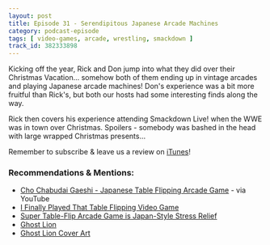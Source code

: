 ```yaml
---
layout: post
title: Episode 31 - Serendipitous Japanese Arcade Machines
category: podcast-episode
tags: [ video-games, arcade, wrestling, smackdown ]
track_id: 382333898
---
```


Kicking off the year, Rick and Don jump into what they did over their Christmas Vacation... somehow both of them ending up in vintage arcades and playing Japanese arcade machines!  Don's experience was a bit more fruitful than Rick's, but both our hosts had some interesting finds along the way.

Rick then covers his experience attending Smackdown Live! when the WWE was in town over Christmas.  Spoilers - somebody was bashed in the head with large wrapped Christmas presents...

Remember to subscribe & leave us a review on [iTunes](https://itunes.apple.com/us/podcast/the-rick-don-show/id1229942938)!

### Recommendations & Mentions:
- [Cho Chabudai Gaeshi - Japanese Table Flipping Arcade Game](https://www.youtube.com/watch?v=O8cTdFqwdwc) - via YouTube
- [I Finally Played That Table Flipping Video Game](https://motherboard.vice.com/en_us/article/ezv5jz/i-finally-played-that-table-flipping-video-game)
- [Super Table-Flip Arcade Game is Japan-Style Stress Relief](https://www.wired.com/2010/04/chabudai-gaeshi/)
- [Ghost Lion](https://en.wikipedia.org/wiki/Ghost_Lion)
- [Ghost Lion Cover Art](https://upload.wikimedia.org/wikipedia/en/c/c6/Ghost_Lion_Coverart.png)
